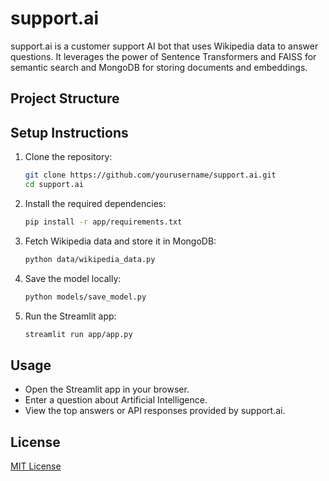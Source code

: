 # support.ai

support.ai is a customer support AI bot that uses Wikipedia data to answer questions. It leverages the power of Sentence Transformers and FAISS for semantic search and MongoDB for storing documents and embeddings.

## Project Structure


## Setup Instructions

1. Clone the repository:
    ```bash
    git clone https://github.com/yourusername/support.ai.git
    cd support.ai
    ```

2. Install the required dependencies:
    ```bash
    pip install -r app/requirements.txt
    ```

3. Fetch Wikipedia data and store it in MongoDB:
    ```bash
    python data/wikipedia_data.py
    ```

4. Save the model locally:
    ```bash
    python models/save_model.py
    ```

5. Run the Streamlit app:
    ```bash
    streamlit run app/app.py
    ```

## Usage

- Open the Streamlit app in your browser.
- Enter a question about Artificial Intelligence.
- View the top answers or API responses provided by support.ai.

## License

[MIT License](LICENSE)
